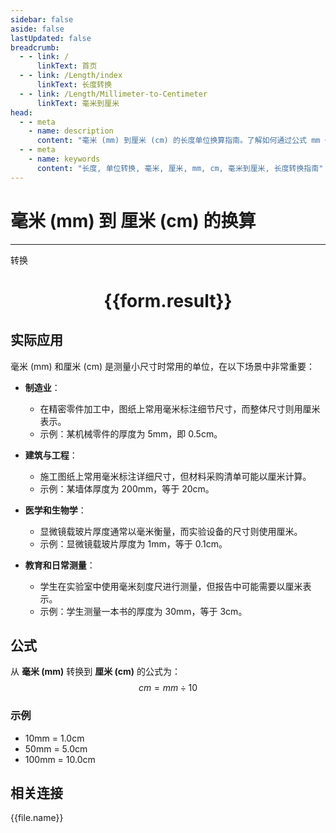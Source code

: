 ```yaml
---
sidebar: false
aside: false
lastUpdated: false
breadcrumb:
  - - link: /
      linkText: 首页
  - - link: /Length/index
      linkText: 长度转换
  - - link: /Length/Millimeter-to-Centimeter
      linkText: 毫米到厘米
head:
  - - meta
    - name: description
      content: "毫米 (mm) 到厘米 (cm) 的长度单位换算指南。了解如何通过公式 mm ÷ 10 转换为厘米。"
  - - meta
    - name: keywords
      content: "长度, 单位转换, 毫米, 厘米, mm, cm, 毫米到厘米, 长度转换指南"
---
```

# 毫米 (mm) 到 厘米 (cm) 的换算
---
<script setup>
import { onMounted, reactive, inject, ref } from 'vue'
import { NButton, NForm, NFormItem, NInput, NInputNumber, NSelect, NCard, useMessage,NGrid ,NGi } from 'naive-ui'
import { defineClientComponent } from 'vitepress'
import { Length } from '../../files';

const convert = inject('convert')

const form = reactive({
  number: null,
  result: '',
})

const convertHandler = () => {
  if (form.number !== null && !isNaN(form.number)) {
    const convertedValue = parseFloat(form.number) / 10
    form.result = `${form.number}mm = ${convertedValue.toFixed(1)}cm`
  } else {
    form.result = '请输入有效的数值。'
  }
}
</script>

<n-form size="large" :model="form">
  <n-form-item label="毫米 (mm)">
    <n-input-number v-model:value="form.number" placeholder="输入毫米" style="width: 100%" />
  </n-form-item>
  <n-form-item>
    <n-button type="primary" @click="convertHandler" block>转换</n-button>
  </n-form-item>
</n-form>

<n-card  embedded :bordered="false" hoverable>
  <div  style="text-align:center">
    <h1>{{form.result}}</h1>
  </div>
</n-card>

## 实际应用

毫米 (mm) 和厘米 (cm) 是测量小尺寸时常用的单位，在以下场景中非常重要：

- **制造业**：
  - 在精密零件加工中，图纸上常用毫米标注细节尺寸，而整体尺寸则用厘米表示。
  - 示例：某机械零件的厚度为 5mm，即 0.5cm。

- **建筑与工程**：
  - 施工图纸上常用毫米标注详细尺寸，但材料采购清单可能以厘米计算。
  - 示例：某墙体厚度为 200mm，等于 20cm。

- **医学和生物学**：
  - 显微镜载玻片厚度通常以毫米衡量，而实验设备的尺寸则使用厘米。
  - 示例：显微镜载玻片厚度为 1mm，等于 0.1cm。

- **教育和日常测量**：
  - 学生在实验室中使用毫米刻度尺进行测量，但报告中可能需要以厘米表示。
  - 示例：学生测量一本书的厚度为 30mm，等于 3cm。

## 公式

从 **毫米 (mm)** 转换到 **厘米 (cm)** 的公式为：
$$ cm = mm \div 10 $$

### 示例
- 10mm = 1.0cm
- 50mm = 5.0cm
- 100mm = 10.0cm

## 相关连接
<n-grid x-gap="12" :cols="4">
  <n-gi v-for="(file, index) in Length" :key="index">
    <n-button
      text
      tag="a"
      :href="file.path"
      type="primary"
    >
      {{file.name}}
    </n-button>
  </n-gi>
</n-grid>